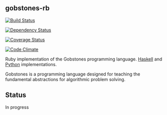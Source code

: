 ## gobstones-rb

[![Build Status](https://travis-ci.org/ngarbezza/gobstones-rb.png?branch=master)](https://travis-ci.org/ngarbezza/gobstones-rb)

[![Dependency Status](https://gemnasium.com/ngarbezza/gobstones-rb.png)](https://gemnasium.com/ngarbezza/gobstones-rb)

[![Coverage Status](https://coveralls.io/repos/ngarbezza/gobstones-rb/badge.png?branch=master)](https://coveralls.io/r/ngarbezza/gobstones-rb?branch=master)

[![Code Climate](https://codeclimate.com/badge.png)](https://codeclimate.com/github/ngarbezza/gobstones-rb)

Ruby implementation of the Gobstones programming language.
[Haskell](http://sourceforge.net/projects/gobstones/) and
[Python](https://bitbucket.org/foones/gobstones) implementations.

Gobstones is a programming language designed for teaching the fundamental
abstractions for algorithmic problem solving.

## Status

In progress
